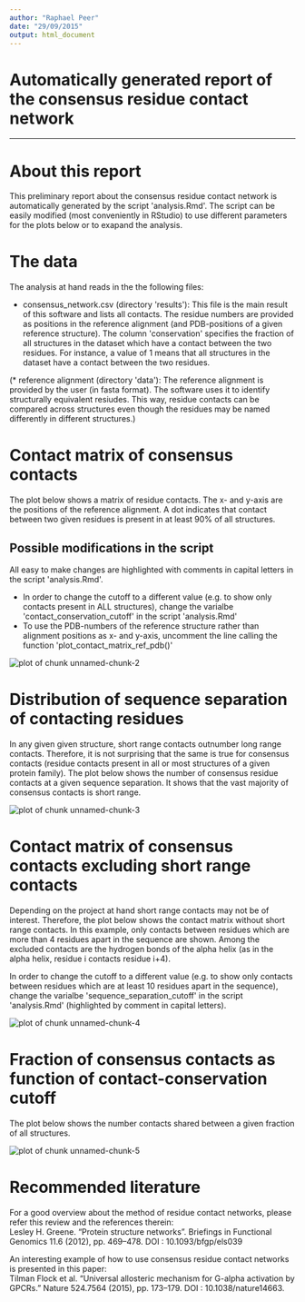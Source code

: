 ```yaml
---
author: "Raphael Peer"
date: "29/09/2015"
output: html_document
---
```


# Automatically generated report of the consensus residue contact network

---

# About this report

This preliminary report about the consensus residue contact network is automatically generated by the script 'analysis.Rmd'. The script can be easily modified (most conveniently in RStudio) to use different parameters for the plots below or to exapand the analysis.

# The data

The analysis at hand reads in the the following files:


* consensus_network.csv (directory 'results'): This file is the main result of this software and lists all contacts. The residue numbers are provided as positions in the reference alignment (and PDB-positions of a given reference structure). The column 'conservation' specifies the fraction of all structures in the dataset which have a contact between the two residues. For instance, a value of 1 means that all structures in the dataset have a contact between the two residues.

(* reference alignment (directory 'data'): The reference alignment is provided by the user (in fasta format). The software uses it to identify structurally equivalent resiudes. This way, residue contacts can be compared across structures even though the residues may be named differently in different structures.)




# Contact matrix of consensus contacts

The plot below shows a matrix of residue contacts. The x- and y-axis are the positions of the reference alignment. A dot indicates that contact between two given residues is present in at least 90% of all structures.

## Possible modifications in the script

All easy to make changes are highlighted with comments in capital letters in the script 'analysis.Rmd'.


* In order to change the cutoff to a different value (e.g. to show only contacts present in ALL structures), change the varialbe 'contact_conservation_cutoff' in the script 'analysis.Rmd'
* To use the PDB-numbers of the reference structure rather than alignment positions as x- and y-axis, uncomment the line calling the function 'plot_contact_matrix_ref_pdb()'

![plot of chunk unnamed-chunk-2](figure/unnamed-chunk-2-1.png)


# Distribution of sequence separation of contacting residues

In any given given structure, short range contacts outnumber long range contacts. Therefore, it is not surprising that the same is true for consensus contacts (residue contacts present in all or most structures of a given protein family). The plot below shows the number of consensus residue contacts at a given sequence separation. It shows that the vast majority of consensus contacts is short range.

![plot of chunk unnamed-chunk-3](figure/unnamed-chunk-3-1.png)


# Contact matrix of consensus contacts excluding short range contacts

Depending on the project at hand short range contacts may not be of interest. Therefore, the plot below shows the contact matrix without short range contacts. In this example, only contacts between residues which are more than 4 residues apart in the sequence are shown. Among the excluded contacts are the hydrogen bonds of the alpha helix (as in the alpha helix, residue i contacts residue i+4).

In order to change the cutoff to a different value (e.g. to show only contacts between residues which are at least 10 residues apart in the sequence), change the varialbe 'sequence_separation_cutoff' in the script 'analysis.Rmd' (highlighted by comment in capital letters).

![plot of chunk unnamed-chunk-4](figure/unnamed-chunk-4-1.png)


# Fraction of consensus contacts as function of contact-conservation cutoff

The plot below shows the number contacts shared between a given fraction of all structures.

![plot of chunk unnamed-chunk-5](figure/unnamed-chunk-5-1.png)


# Recommended literature

For a good overview about the method of residue contact networks, please refer this review and the references therein:  
Lesley H. Greene. “Protein structure networks”. Briefings in Functional Genomics 11.6 (2012), pp. 469–478. DOI : 10.1093/bfgp/els039

An interesting example of how to use consensus residue contact networks is presented in this paper:  
Tilman Flock et al. “Universal allosteric mechanism for G-alpha activation by GPCRs.” Nature
524.7564 (2015), pp. 173–179. DOI : 10.1038/nature14663.
